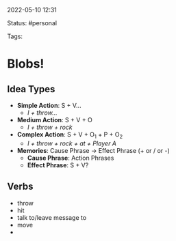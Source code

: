 2022-05-10 12:31

Status: #personal 

Tags:

# Blobs!
## Idea Types
- **Simple Action**: S + V...
	- *I + throw...*
- **Medium Action**: S + V + O
	- *I + throw + rock*
- **Complex Action**: S + V + O<sub>1</sub> + P + O<sub>2</sub>
	- *I + throw + rock + at + Player A*
- **Memories**: Cause Phrase -> Effect Phrase (+ or / or -)
	- **Cause Phrase**: Action Phrases
	- **Effect Phrase**: S + V?
## Verbs
- throw
- hit
- talk to/leave message to
- move
- 